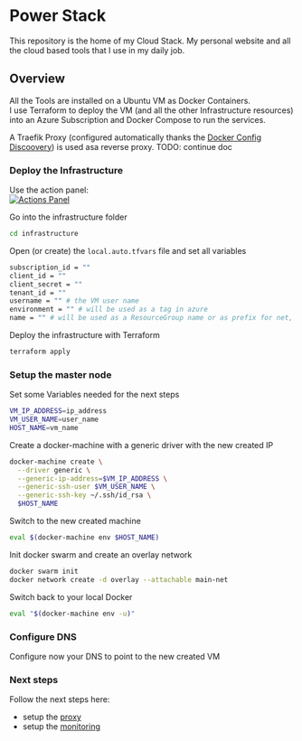 # Power Stack

This repository is the home of my Cloud Stack. 
My personal website and all the cloud based tools that I use in my daily job.

## Overview

All the Tools are installed on a Ubuntu VM as Docker Containers.  
I use Terraform to deploy the VM (and all the other Infrastructure resources) into an Azure Subscription and Docker Compose to run the services.

A Traefik Proxy (configured automatically thanks the [Docker Config Discoovery](https://docs.traefik.io/providers/docker/)) is used asa reverse proxy. 
TODO: continue doc


### Deploy the Infrastructure

Use the action panel:  
[![Actions Panel](https://img.shields.io/badge/deploy-infrastructure-brightorange)](https://www.actionspanel.app/app/v-braun/power-stack)

Go into the infrastructure folder 
``` sh
cd infrastructure
```

Open (or create) the ```local.auto.tfvars``` file and set all variables
``` sh
subscription_id = ""
client_id = ""
client_secret = ""
tenant_id = ""
username = "" # the VM user name
environment = "" # will be used as a tag in azure
name = "" # will be used as a ResourceGroup name or as prefix for net, nsg, etc.
```


Deploy the infrastructure with Terraform 
``` sh
terraform apply
```


### Setup the master node

Set some Variables needed for the next steps
``` sh
VM_IP_ADDRESS=ip_address
VM_USER_NAME=user_name
HOST_NAME=vm_name
```

Create a docker-machine with a generic driver with the new created IP 
``` sh
docker-machine create \
  --driver generic \
  --generic-ip-address=$VM_IP_ADDRESS \
  --generic-ssh-user $VM_USER_NAME \
  --generic-ssh-key ~/.ssh/id_rsa \
  $HOST_NAME

``` 

Switch to the new created machine 
``` sh
eval $(docker-machine env $HOST_NAME)
```

Init docker swarm and create an overlay network  
``` sh
docker swarm init
docker network create -d overlay --attachable main-net
```

Switch back to your local Docker  
``` sh
eval "$(docker-machine env -u)"
```

### Configure DNS
Configure now your DNS to point to the new created VM


### Next steps
Follow the next steps here:
- setup the [proxy](./proxy/README.md#Install)
- setup the [monitoring](./monitoring/README.md#Install)

